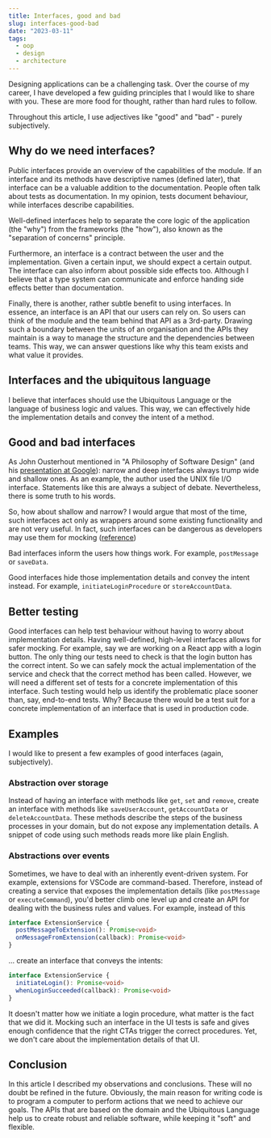```yaml
---
title: Interfaces, good and bad
slug: interfaces-good-bad
date: "2023-03-11"
tags:
  - oop
  - design
  - architecture
---
```

Designing applications can be a challenging task. Over the course of my career, I have developed a few guiding principles that I would like to share with you. These are more food for thought, rather than hard rules to follow.

Throughout this article, I use adjectives like "good" and "bad" - purely subjectively.

## Why do we need interfaces?

Public interfaces provide an overview of the capabilities of the module. If an interface and its methods have descriptive names (defined later), that interface can be a valuable addition to the documentation. People often talk about tests as documentation. In my opinion, tests document behaviour, while interfaces describe capabilities.

Well-defined interfaces help to separate the core logic of the application (the "why") from the frameworks (the "how"), also known as the "separation of concerns" principle.

Furthermore, an interface is a contract between the user and the implementation. Given a certain input, we should expect a certain output. The interface can also inform about possible side effects too. Although I believe that a type system can communicate and enforce handing side effects better than documentation.

Finally, there is another, rather subtle benefit to using interfaces. In essence, an interface is an API that our users can rely on. So users can think of the module and the team behind that API as a 3rd-party. Drawing such a boundary between the units of an organisation and the APIs they maintain is a way to manage the structure and the dependencies between teams. This way, we can answer questions like why this team exists and what value it provides.

## Interfaces and the ubiquitous language

I believe that interfaces should use the Ubiquitous Language or the language of business logic and values. This way, we can effectively hide the implementation details and convey the intent of a method.

## Good and bad interfaces

As John Ousterhout mentioned in "A Philosophy of Software Design" (and his [presentation at Google](https://www.youtube.com/watch?v=bmSAYlu0NcY&t=2779s)): narrow and deep interfaces always trump wide and shallow ones. As an example, the author used the UNIX file I/O interface. Statements like this are always a subject of debate. Nevertheless, there is some truth to his words.

So, how about shallow and narrow? I would argue that most of the time, such interfaces act only as wrappers around some existing functionality and are not very useful. In fact, such interfaces can be dangerous as developers may use them for mocking ([reference](https://torvo.com.au/articles/why-mocks-are-considered-harmful))

Bad interfaces inform the users how things work. For example, `postMessage` or `saveData`.

Good interfaces hide those implementation details and convey the intent instead. For example, `initiateLoginProcedure` or `storeAccountData`.

## Better testing

Good interfaces can help test behaviour without having to worry about implementation details. Having well-defined, high-level interfaces allows for safer mocking. For example, say we are working on a React app with a login button. The only thing our tests need to check is that the login button has the correct intent. So we can safely mock the actual implementation of the service and check that the correct method has been called. However, we will need a different set of tests for a concrete implementation of this interface. Such testing would help us identify the problematic place sooner than, say, end-to-end tests. Why? Because there would be a test suit for a concrete implementation of an interface that is used in production code.

## Examples

I would like to present a few examples of good interfaces (again, subjectively).

### Abstraction over storage

Instead of having an interface with methods like `get`, `set` and `remove`, create an interface with methods like `saveUserAccount`, `getAccountData` or `deleteAccountData`. These methods describe the steps of the business processes in your domain, but do not expose any implementation details. A snippet of code using such methods reads more like plain English.

### Abstractions over events

Sometimes, we have to deal with an inherently event-driven system. For example, extensions for VSCode are command-based. Therefore, instead of creating a service that exposes the implementation details (like `postMessage` or `executeCommand`), you'd better climb one level up and create an API for dealing with the business rules and values. For example, instead of this

```ts
interface ExtensionService {
  postMessageToExtension(): Promise<void>
  onMessageFromExtension(callback): Promise<void>
}
```

... create an interface that conveys the intents:

```ts
interface ExtensionService {
  initiateLogin(): Promise<void>
  whenLoginSucceeded(callback): Promise<void>
}
```

It doesn't matter how we initiate a login procedure, what matter is the fact that we did it. Mocking such an interface in the UI tests is safe and gives enough confidence that the right CTAs trigger the correct procedures. Yet, we don't care about the implementation details of that UI.

## Conclusion

In this article I described my observations and conclusions. These will no doubt be refined in the future. Obviously, the main reason for writing code is to program a computer to perform actions that we need to achieve our goals. The APIs that are based on the domain and the Ubiquitous Language help us to create robust and reliable software, while keeping it "soft" and flexible.
